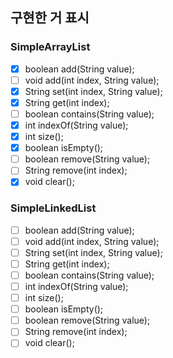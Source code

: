 ## 구현한 거 표시

### SimpleArrayList

- [x] boolean add(String value);
- [ ] void add(int index, String value);
- [x] String set(int index, String value);
- [x] String get(int index);
- [ ] boolean contains(String value);
- [x] int indexOf(String value);
- [x] int size();
- [x] boolean isEmpty();
- [ ] boolean remove(String value);
- [ ] String remove(int index);
- [x] void clear();

### SimpleLinkedList

- [ ] boolean add(String value);
- [ ] void add(int index, String value);
- [ ] String set(int index, String value);
- [ ] String get(int index);
- [ ] boolean contains(String value);
- [ ] int indexOf(String value);
- [ ] int size();
- [ ] boolean isEmpty();
- [ ] boolean remove(String value);
- [ ] String remove(int index);
- [ ] void clear();
